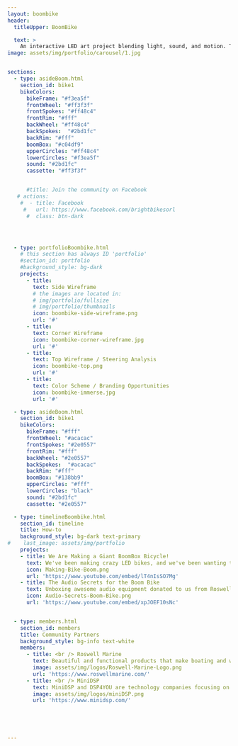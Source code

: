 ```yaml
---
layout: boombike
header:
  titleUpper: BoomBike

  text: >
    An interactive LED art project blending light, sound, and motion. The BoomBike will debut at the IMMERSE Festival in Orlando, FL on October 15th & 16th.
image: assets/img/portfolio/carousel/1.jpg


sections:
  - type: asideBoom.html
    section_id: bike1
    bikeColors:
      bikeFrame: "#f3ea5f"
      frontWheel: "#ff3f3f"
      frontSpokes: "#ff48c4"
      frontRim: "#fff"
      backWheel: "#ff48c4"
      backSpokes:  "#2bd1fc"
      backRim: "#fff"
      boomBox: "#c04df9"
      upperCircles: "#ff48c4"
      lowerCircles: "#f3ea5f"
      sound: "#2bd1fc"
      cassette: "#ff3f3f"


      #title: Join the community on Facebook
   # actions:
    #  - title: Facebook
     #   url: https://www.facebook.com/brightbikesorl
      #  class: btn-dark




  - type: portfolioBoombike.html
    # this section has always ID 'portfolio'
    #section_id: portfolio
    #background_style: bg-dark
    projects:
      - title:
        text: Side Wireframe
        # the images are located in:
        # img/portfolio/fullsize
        # img/portfolio/thumbnails
        icon: boombike-side-wireframe.png
        url: '#'
      - title:
        text: Corner Wireframe
        icon: boombike-corner-wireframe.jpg
        url: '#'
      - title:
        text: Top Wireframe / Steering Analysis
        icon: boombike-top.png
        url: '#'
      - title:
        text: Color Scheme / Branding Opportunities
        icon: boombike-immerse.jpg
        url: '#'

  - type: asideBoom.html
    section_id: bike1
    bikeColors:
      bikeFrame: "#fff"
      frontWheel: "#acacac"
      frontSpokes: "#2e0557"
      frontRim: "#fff"
      backWheel: "#2e0557"
      backSpokes:  "#acacac"
      backRim: "#fff"
      boomBox: "#138bb9"
      upperCircles: "#fff"
      lowerCircles: "black"
      sound: "#2bd1fc"
      cassette: "#2e0557"

  - type: timelineBoombike.html
    section_id: timeline
    title: How-to
    background_style: bg-dark text-primary
#    last_image: assets/img/portfolio
    projects:
    - title: We Are Making a Giant BoomBox Bicycle!
      text: We've been making crazy LED bikes, and we've been wanting to make a giant boombox...so why not make a Giant BoomBox Bicycle? That is EXACTLY what we are doing!
      icon: Making-Bike-Boom.png
      url: 'https://www.youtube.com/embed/lT4nIsSO7Mg'
    - title: The Audio Secrets for the Boom Bike
      text: Unboxing awesome audio equipment donated to us from Roswell Marine and discussing layout of the speakers and power system.
      icon: Audio-Secrets-Boom-Bike.png
      url: 'https://www.youtube.com/embed/xpJOEF10sNc'


  - type: members.html
    section_id: members
    title: Community Partners
    background_style: bg-info text-white
    members:
      - title: <br /> Roswell Marine
        text: Beautiful and functional products that make boating and watersports a little more enjoyable each year.
        image: assets/img/logos/Roswell-Marine-Logo.png
        url: 'https://www.roswellmarine.com/'
      - title: <br /> MiniDSP
        text: MiniDSP and DSP4YOU are technology companies focusing on Digital Signal Processing platforms (DSP) for a wide range of applications. 
        image: assets/img/logos/miniDSP.png
        url: 'https://www.minidsp.com/'





---
```

